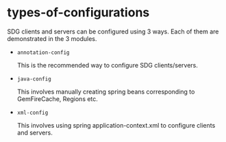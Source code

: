 # types-of-configurations

SDG clients and servers can be configured using 3 ways. Each of them are demonstrated in the 3 modules.

- `annotation-config`

  This is the recommended way to configure SDG clients/servers.
  
- `java-config`

  This involves manually creating spring beans corresponding to GemFireCache, Regions etc.
  
- `xml-config`

  This involves using spring application-context.xml to configure clients and servers.
    
